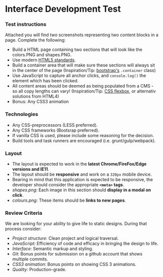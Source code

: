 # Interface Development Test

### Test instructions
Attached you will find two screenshots representing two content blocks in a page. Complete the following:
* Build a HTML page containing two sections that will look like the colors.PNG and shapes.PNG.
* Use modern [HTML5 standards](https://www.w3schools.com/html/html5_new_elements.asp).
* Build a container area that will make sure these sections will always sit in the center of the page (Inspiration/Tip: [bootstrap's](https://getbootstrap.com/) `.container` class)
* Use JavaScript to capture all anchor clicks, and `console.log()` the element which has been clicked.
* All content areas should be deemed as being populated from a CMS - so all copy lengths can vary!
(Inspiration/Tip: [CSS flexbox](https://www.w3schools.com/css/css3_flexbox.asp), or alternativ solutions from HTML4) 
* Bonus: Any CSS3 animation

### Technologies
* Any CSS-preprocessors (LESS preferred).
* Any CSS frameworks (Bootsrap preferred).
* If vanilla CSS is used, please include some reasoning for the decision.
* Build tools and task runners are encouraged (i.e. grunt/gulp/webpack).

### Layout
* The layout is expected to work in the **latest Chrome/FireFox/Edge versions and IE11**.
* The layout should be **responsive** and work on a `320px` mobile device.
* Bearing in mind that this application is expected to be responsive, the developer should consider the appropriate **`<meta>` tags**.
* *shapes.png:* Each image in this section should **display in a modal on click**.
* *colours.png:* These items should be **links to new pages**.

### Review Criteria
We are looking for your ability to give life to static designs. During that process consider:
* *Project structure:* Clean project and logical traversal.
* *JavaScript:* Efficiency of code and efficacy in bringing the design to life.
* *Interface:* Semantic markup and styling.
* *Git:* Bonus points for submission on a github account that shows multiple commits.
* *CSS3 animation*: Bonus points on showing CSS 3 animations.
* *Quality:* Production-grade.
